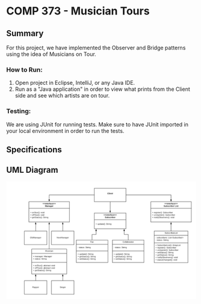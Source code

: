 # COMP 373 - Musician Tours

## Summary
For this project, we have implemented the Observer and Bridge patterns using the idea of Musicians on Tour. 

### How to Run:
1. Open project in Eclipse, IntelliJ, or any Java IDE.
2. Run as a "Java application" in order to view what prints from the Client side and see which artists are on tour. 

### Testing: 
We are using JUnit for running tests. Make sure to have JUnit imported in your local environment in order to run the tests. 

## Specifications 

## UML Diagram
![UML Diagram for Musician Tours P3](docs/MT_UML.png)

